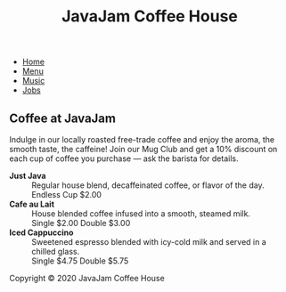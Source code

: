 <!DOCTYPE html>
<html lang="en">
<head>
<title>JavaJam Coffee House Menu</title>
<meta charset="utf-8">
<meta name="viewport" content="width=device-width, initial-scale=1">
<meta name="description" content="Welcome to Javajam, join us for our special coffee and music choices, we work to build a strong relationship with our customers.">
<link rel="stylesheet" href="javajam.css">
</head>
<body>
<div id="wrapper">
<header>
<h1>JavaJam Coffee House</h1>
</header>
<nav>
<ul>
<li><a href="index.html">Home</a></li> 
<li><a href="menu.html">Menu</a></li>  
<li><a href="music.html">Music</a></li> 
<li><a href="jobs.html">Jobs</a></li>
</ul>
</nav>
<main>

<div id ="heromugs">

</div>

<h2>Coffee at JavaJam</h2>
<p>Indulge in our locally roasted free-trade coffee and enjoy the aroma, the smooth taste, the caffeine! Join our Mug Club and get a 10% discount on each cup of coffee you purchase &mdash; ask the barista for details.</p>
<dl>
<dt><strong>Just Java</strong></dt>
<dd>Regular house blend, decaffeinated coffee, or flavor of the day.<br>Endless Cup $2.00</dd>
<dt><strong>Cafe au Lait</strong></dt>
<dd>House blended coffee infused into a smooth, steamed milk.<br>Single $2.00 Double $3.00</dd>
<dt><strong>Iced Cappuccino</strong></dt>
<dd>Sweetened espresso blended with icy-cold milk and served in a chilled glass.<br>Single $4.75 Double $5.75</dd>
</dl>

</main>
<footer>
Copyright &copy; 2020 JavaJam Coffee House<br>
</footer>
</div>
</body>
</html>
